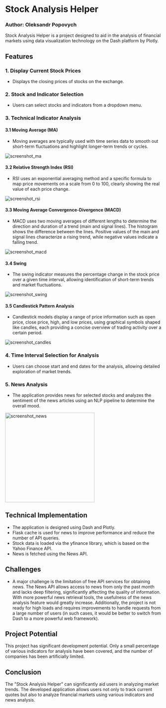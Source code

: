# Stock Analysis Helper

### Author: Oleksandr Popovych

Stock Analysis Helper is a project designed to aid in the analysis of financial markets using data visualization technology on the Dash platform by Plotly.

## Features

### 1. Display Current Stock Prices
- Displays the closing prices of stocks on the exchange.

### 2. Stock and Indicator Selection
- Users can select stocks and indicators from a dropdown menu.

### 3. Technical Indicator Analysis

#### 3.1 Moving Average (MA)
- Moving averages are typically used with time series data to smooth out short-term fluctuations and highlight longer-term trends or cycles.

![screenshot_ma](https://github.com/1byari/Stock-analysis-helper/assets/74068520/5359fc15-dd5a-4e44-bf7d-6fe31b3b07cd)


#### 3.2 Relative Strength Index (RSI)
- RSI uses an exponential averaging method and a specific formula to map price movements on a scale from 0 to 100, clearly showing the real value of each price change.

![screenshot_rsi](https://github.com/1byari/Stock-analysis-helper/assets/74068520/1cbbe9e1-e7fd-46bb-9870-a6d137a25c59)


#### 3.3 Moving Average Convergence-Divergence (MACD)
- MACD uses two moving averages of different lengths to determine the direction and duration of a trend (main and signal lines). The histogram shows the difference between the lines. Positive values of the main and signal lines characterize a rising trend, while negative values indicate a falling trend.

![screenshot_macd](https://github.com/1byari/Stock-analysis-helper/assets/74068520/11c72509-27f2-486d-bfd6-b1e338a3273e)

#### 3.4 Swing
- The swing indicator measures the percentage change in the stock price over a given time interval, allowing identification of short-term trends and market fluctuations.

![screenshot_swing](https://github.com/1byari/Stock-analysis-helper/assets/74068520/d0337c66-2d20-4463-af66-ce22ab2b11f9)


#### 3.5 Candlestick Pattern Analysis
- Candlestick models display a range of price information such as open price, close price, high, and low prices, using graphical symbols shaped like candles, each providing a concise overview of trading activity over a certain period.

![screenshot_candles](https://github.com/1byari/Stock-analysis-helper/assets/74068520/609bc429-a103-4103-b77e-5f17258e6583)

### 4. Time Interval Selection for Analysis
- Users can choose start and end dates for the analysis, allowing detailed exploration of market trends.

### 5. News Analysis
- The application provides news for selected stocks and analyzes the sentiment of the news articles using an NLP pipeline to determine the overall mood.

<img width="288" alt="screenshot_news" src="https://github.com/1byari/Stock-analysis-helper/assets/74068520/4e11f934-4163-47bf-b79f-6dc533d2628a">


## Technical Implementation

- The application is designed using Dash and Plotly.
- Flask cache is used for news to improve performance and reduce the number of API queries.
- Stock data is loaded via the yfinance library, which is based on the Yahoo Finance API.
- News is fetched using the News API.

## Challenges

- A major challenge is the limitation of free API services for obtaining news. The News API allows access to news from only the past month and lacks deep filtering, significantly affecting the quality of information. With more powerful news retrieval tools, the usefulness of the news analysis feature would greatly increase. Additionally, the project is not ready for high loads and requires improvements to handle requests from a large number of users (in such cases, it would be better to switch from Dash to a more powerful web framework).

## Project Potential

This project has significant development potential. Only a small percentage of various indicators for analysis have been covered, and the number of companies has been artificially limited.

## Conclusion

The "Stock Analysis Helper" can significantly aid users in analyzing market trends. The developed application allows users not only to track current quotes but also to analyze financial markets using various indicators and news analysis.
